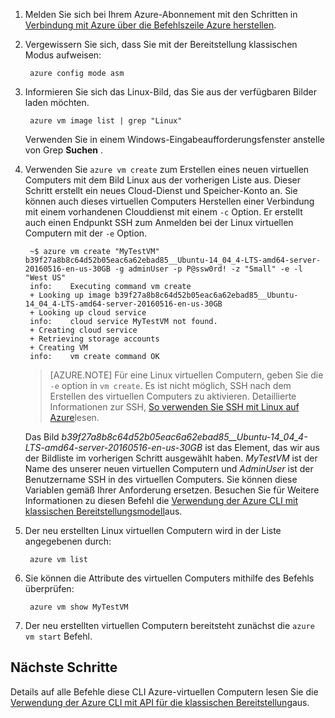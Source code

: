 
1. Melden Sie sich bei Ihrem Azure-Abonnement mit den Schritten in [Verbindung mit Azure über die Befehlszeile Azure herstellen](../articles/xplat-cli-connect.md).

2. Vergewissern Sie sich, dass Sie mit der Bereitstellung klassischen Modus aufweisen:

        azure config mode asm

3. Informieren Sie sich das Linux-Bild, das Sie aus der verfügbaren Bilder laden möchten.

        azure vm image list | grep "Linux"

   Verwenden Sie in einem Windows-Eingabeaufforderungsfenster anstelle von Grep **Suchen** .

4. Verwenden Sie `azure vm create` zum Erstellen eines neuen virtuellen Computers mit dem Bild Linux aus der vorherigen Liste aus. Dieser Schritt erstellt ein neues Cloud-Dienst und Speicher-Konto an. Sie können auch dieses virtuellen Computers Herstellen einer Verbindung mit einem vorhandenen Clouddienst mit einem `-c` Option. Er erstellt auch einen Endpunkt SSH zum Anmelden bei der Linux virtuellen Computern mit der `-e` Option.

        ~$ azure vm create "MyTestVM" b39f27a8b8c64d52b05eac6a62ebad85__Ubuntu-14_04_4-LTS-amd64-server-20160516-en-us-30GB -g adminUser -p P@ssw0rd! -z "Small" -e -l "West US"
        info:    Executing command vm create
        + Looking up image b39f27a8b8c64d52b05eac6a62ebad85__Ubuntu-14_04_4-LTS-amd64-server-20160516-en-us-30GB
        + Looking up cloud service
        info:    cloud service MyTestVM not found.
        + Creating cloud service
        + Retrieving storage accounts
        + Creating VM
        info:    vm create command OK

    >[AZURE.NOTE] Für eine Linux virtuellen Computern, geben Sie die `-e` option in `vm create`. Es ist nicht möglich, SSH nach dem Erstellen des virtuellen Computers zu aktivieren. Detaillierte Informationen zur SSH, [So verwenden Sie SSH mit Linux auf Azure](virtual-machines-linux-mac-create-ssh-keys.md)lesen.

    Das Bild *b39f27a8b8c64d52b05eac6a62ebad85__Ubuntu-14_04_4-LTS-amd64-server-20160516-en-us-30GB* ist das Element, das wir aus der Bildliste im vorherigen Schritt ausgewählt haben. *MyTestVM* ist der Name des unserer neuen virtuellen Computern und *AdminUser* ist der Benutzername SSH in des virtuellen Computers. Sie können diese Variablen gemäß Ihrer Anforderung ersetzen. Besuchen Sie für Weitere Informationen zu diesen Befehl die [Verwendung der Azure CLI mit klassischen Bereitstellungsmodell](virtual-machines-command-line-tools.md)aus.

5. Der neu erstellten Linux virtuellen Computern wird in der Liste angegebenen durch:

        azure vm list

6. Sie können die Attribute des virtuellen Computers mithilfe des Befehls überprüfen:

        azure vm show MyTestVM

7. Der neu erstellten virtuellen Computern bereitsteht zunächst die `azure vm start` Befehl.

## <a name="next-steps"></a>Nächste Schritte
Details auf alle Befehle diese CLI Azure-virtuellen Computern lesen Sie die [Verwendung der Azure CLI mit API für die klassischen Bereitstellung](../articles/virtual-machines-command-line-tools.md)aus.